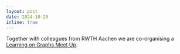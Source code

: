 ```yaml
---
layout: post
date: 2024-10-20
inline: true
---
```

Together with colleagues from RWTH Aachen we are co-organising a [Learning on Graphs Meet Up](https://log-rwth.github.io/log-meetup-2024/).
